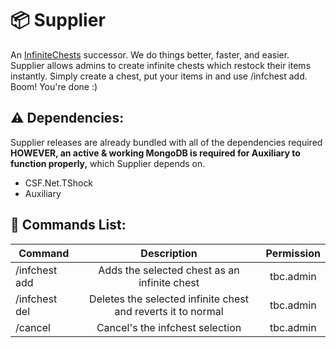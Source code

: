 # 📦 Supplier

An [InfiniteChests](https://github.com/MarioFoli/InfiniteChestsV3) successor. 
We do things better, faster, and easier. Supplier allows admins to create infinite chests which restock their items instantly. Simply create a chest, put your items in and use /infchest add. Boom! You're done :)


## ⚠️ Dependencies:

Supplier releases are already bundled with all of the dependencies required **HOWEVER, an active & working MongoDB is required for Auxiliary to function properly,** which Supplier depends on.
- CSF.Net.TShock
- Auxiliary

## 📜 Commands List:

| Command        |Description     |Permission    |
| ------------- |:-------------:|  :-----------:|
| /infchest add    |Adds the selected chest as an infinite chest | tbc.admin |
| /infchest del    |Deletes the selected infinite chest and reverts it to normal | tbc.admin |
| /cancel    |Cancel's the infchest selection | tbc.admin |
